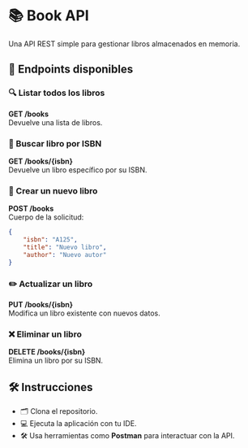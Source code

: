 # 📚 Book API

Una API REST simple para gestionar libros almacenados en memoria.

## 🚀 Endpoints disponibles

### 🔍 Listar todos los libros
**GET /books**  
Devuelve una lista de libros.

### 🔎 Buscar libro por ISBN
**GET /books/{isbn}**  
Devuelve un libro específico por su ISBN.

### 📝 Crear un nuevo libro
**POST /books**  
Cuerpo de la solicitud:  

```json
{
    "isbn": "A125",
    "title": "Nuevo libro",
    "author": "Nuevo autor"
}
```
### ✏️ Actualizar un libro
**PUT /books/{isbn}**  
Modifica un libro existente con nuevos datos.

### ❌ Eliminar un libro
**DELETE /books/{isbn}**  
Elimina un libro por su ISBN.

## 🛠️ Instrucciones
- 🗂️ Clona el repositorio.
- 💻 Ejecuta la aplicación con tu IDE.
- 🛠️ Usa herramientas como **Postman** para interactuar con la API.

